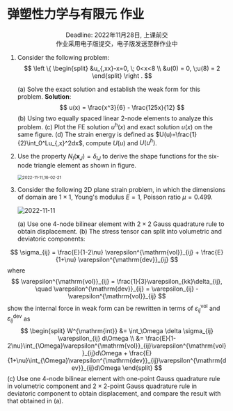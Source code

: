 # 弹塑性力学与有限元 作业

<center>Deadline: 2022年11月28日, 上课前交</center>

<center>作业采用电子版提交，电子版发送至群作业中</center>

1. Consider the following problem:
$$
\left \{
\begin{split}
    &u_{,xx}-x=0, \; 0<x<8 \\
    &u(0) = 0, \;u(8) = 2
\end{split}
\right .
$$

   (a) Solve the exact solution and establish the weak form for this problem.
   **Solution**:
   $$
   u(x) = \frac{x^3}{6} - \frac{125x}{12}
   $$
   (b) Using two equally spaced linear 2-node elements to analyze this problem.
   (c) Plot the FE solution $u^h(x)$ and exact solution $u(x)$ on the same figure.
   (d) The strain energy is defined as $U(u)=\frac{1}{2}\int_0^Lu_{,x}^2dx$, compute $U(u)$ and $U(u^h)$.

2. Use the property $N_I(\pmb x_J)=\delta_{IJ}$ to derive the shape functions for the six-node triangle element as shown in figure.

    <img src="/Users/wujc/note/Excalidraw/2022-11-11_16-02-21.png" alt="2022-11-11_16-02-21" style="zoom:67%;" />

3. Consider the following 2D plane strain problem, in which the dimensions of domain are $1\times1$, Young's modulus $E=1$, Poisson ratio $\mu=0.499$. 

    ![2022-11-11](/Users/wujc/note/Excalidraw/2022-11-11.png)

    (a) Use one 4-node bilinear element with $2\times2$ Gauss quadrature rule to obtain displacement.
    (b) The stress tensor can split into volumetric and deviatoric components:

$$
\sigma_{ij} = \frac{E}{1-2\nu} \varepsilon^{\mathrm{vol}}_{ij} + \frac{E}{1+\nu} \varepsilon^{\mathrm{dev}}_{ij}
$$
where
$$
\varepsilon^{\mathrm{vol}}_{ij} = \frac{1}{3}\varepsilon_{kk}\delta_{ij}, \quad \varepsilon^{\mathrm{dev}}_{ij} = \varepsilon_{ij} - \varepsilon^{\mathrm{vol}}_{ij}
$$
show the internal force in weak form can be rewritten in terms of $\varepsilon^{\mathrm{vol}}_{ij}$ and $\varepsilon^{\mathrm{dev}}_{ij}$ as
$$
\begin{split}
W^{\mathrm{int}} &= \int_\Omega \delta \sigma_{ij} \varepsilon_{ij} d\Omega \\ 
&= \frac{E}{1-2\nu}\int_{\Omega}\varepsilon^{\mathrm{vol}}_{ij}\varepsilon^{\mathrm{vol}}_{ij}d\Omega + \frac{E}{1+\nu}\int_{\Omega}\varepsilon^{\mathrm{dev}}_{ij}\varepsilon^{\mathrm{dev}}_{ij}d\Omega
\end{split}
$$
(c) Use one 4-node bilinear element with one-point Gauss quadrature rule in volumetric component and $2\times2$-point Gauss quadrature rule in deviatoric component to obtain displacement, and compare the result with that obtained in (a).
